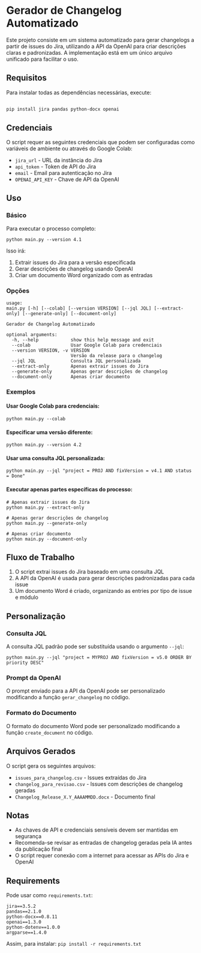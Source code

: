 # Gerador de Changelog Automatizado

Este projeto consiste em um sistema automatizado para gerar changelogs a partir de issues do Jira, utilizando a API da OpenAI para criar descrições claras e padronizadas. A implementação está em um único arquivo unificado para facilitar o uso.

## Requisitos

Para instalar todas as dependências necessárias, execute:

## 

```
pip install jira pandas python-docx openai
```

## Credenciais

O script requer as seguintes credenciais que podem ser configuradas como variáveis de ambiente ou através do Google Colab:

- `jira_url` \- URL da instância do Jira  
- `api_token` \- Token de API do Jira  
- `email` \- Email para autenticação no Jira  
- `OPENAI_API_KEY` \- Chave de API da OpenAI

## Uso

### Básico

Para executar o processo completo:

```
python main.py --version 4.1
```

Isso irá:

1. Extrair issues do Jira para a versão especificada  
2. Gerar descrições de changelog usando OpenAI  
3. Criar um documento Word organizado com as entradas

### Opções

```
usage:
main.py [-h] [--colab] [--version VERSION] [--jql JQL] [--extract-only] [--generate-only] [--document-only]

Gerador de Changelog Automatizado

optional arguments:
  -h, --help            show this help message and exit
  --colab               Usar Google Colab para credenciais
  --version VERSION, -v VERSION
                        Versão da release para o changelog
  --jql JQL             Consulta JQL personalizada
  --extract-only        Apenas extrair issues do Jira
  --generate-only       Apenas gerar descrições de changelog
  --document-only       Apenas criar documento
```

### Exemplos

#### Usar Google Colab para credenciais:

```
python main.py --colab
```

#### Especificar uma versão diferente:

```
python main.py --version 4.2
```

#### Usar uma consulta JQL personalizada:

```
python main.py --jql "project = PROJ AND fixVersion = v4.1 AND status = Done"
```

#### Executar apenas partes específicas do processo:

```
# Apenas extrair issues do Jira
python main.py --extract-only

# Apenas gerar descrições de changelog
python main.py --generate-only

# Apenas criar documento
python main.py --document-only
```

## Fluxo de Trabalho

1. O script extrai issues do Jira baseado em uma consulta JQL  
2. A API da OpenAI é usada para gerar descrições padronizadas para cada issue  
3. Um documento Word é criado, organizando as entries por tipo de issue e módulo

## Personalização

### Consulta JQL

A consulta JQL padrão pode ser substituída usando o argumento `--jql`:

```
python main.py --jql "project = MYPROJ AND fixVersion = v5.0 ORDER BY priority DESC"
```

### Prompt da OpenAI

O prompt enviado para a API da OpenAI pode ser personalizado modificando a função `gerar_changelog` no código.

### Formato do Documento

O formato do documento Word pode ser personalizado modificando a função `create_document` no código.

## Arquivos Gerados

O script gera os seguintes arquivos:

- `issues_para_changelog.csv` \- Issues extraídas do Jira  
- `changelog_para_revisao.csv` \- Issues com descrições de changelog geradas  
- `Changelog_Release_X.Y_AAAAMMDD.docx` \- Documento final

## Notas

- As chaves de API e credenciais sensíveis devem ser mantidas em segurança  
- Recomenda-se revisar as entradas de changelog geradas pela IA antes da publicação final  
- O script requer conexão com a internet para acessar as APIs do Jira e OpenAI

## Requirements

Pode usar como `requirements.txt`:

```
jira==3.5.2
pandas==2.1.0
python-docx==0.8.11
openai==1.3.0
python-dotenv==1.0.0
argparse==1.4.0
```

Assim, para instalar: `pip install -r requirements.txt`
